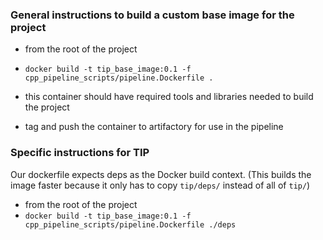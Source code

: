  
### General instructions to build a custom base image for the project

- from the root of the project
- `docker build -t tip_base_image:0.1 -f cpp_pipeline_scripts/pipeline.Dockerfile .` 

- this container should have required tools and libraries needed to build the project

- tag and push the container to artifactory for use in the pipeline

### Specific instructions for TIP

Our dockerfile expects deps as the Docker build context.  (This builds the image faster because it only has to copy `tip/deps/` instead of all of `tip/`)

- from the root of the project
- `docker build -t tip_base_image:0.1 -f cpp_pipeline_scripts/pipeline.Dockerfile ./deps`
